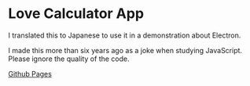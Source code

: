 Love Calculator App
=================

I translated this to Japanese to use it in a demonstration about Electron.

I made this more than six years ago as a joke when studying JavaScript. Please ignore the quality of the code. 

[Github Pages](https://mcaubrey.github.io/japanese_love_calculator/)